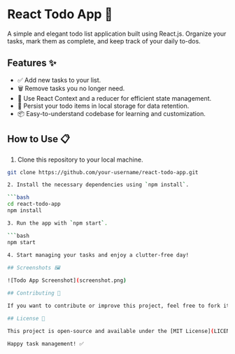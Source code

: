 # React Todo App 📝

A simple and elegant todo list application built using React.js. Organize your tasks, mark them as complete, and keep track of your daily to-dos.

## Features ✨

- ✅ Add new tasks to your list.
- 🗑️ Remove tasks you no longer need.
- 🚀 Use React Context and a reducer for efficient state management.
- 💾 Persist your todo items in local storage for data retention.
- 📦 Easy-to-understand codebase for learning and customization.

## How to Use 📋
1. Clone this repository to your local machine.

```bash
git clone https://github.com/your-username/react-todo-app.git

2. Install the necessary dependencies using `npm install`.

```bash
cd react-todo-app
npm install

3. Run the app with `npm start`.

```bash
npm start
  
4. Start managing your tasks and enjoy a clutter-free day!

## Screenshots 🖼️

![Todo App Screenshot](screenshot.png)

## Contributing 🤝

If you want to contribute or improve this project, feel free to fork it and submit a pull request. Your contributions are welcome and highly appreciated!

## License 📜

This project is open-source and available under the [MIT License](LICENSE).

Happy task management! ✅
